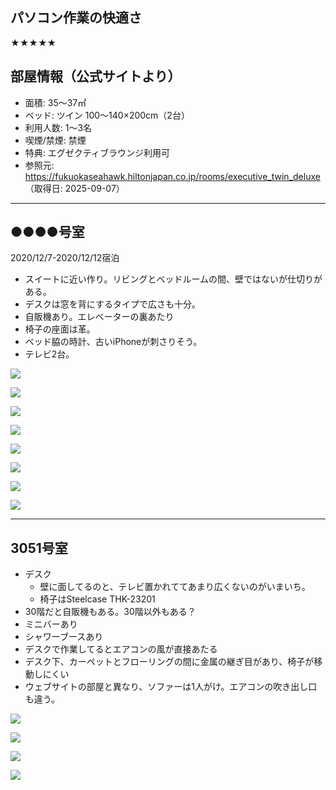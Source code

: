 
## パソコン作業の快適さ

★★★★★

## 部屋情報（公式サイトより）

- 面積: 35～37㎡
- ベッド: ツイン 100～140×200cm（2台）
- 利用人数: 1～3名
- 喫煙/禁煙: 禁煙
- 特典: エグゼクティブラウンジ利用可
- 参照元: https://fukuokaseahawk.hiltonjapan.co.jp/rooms/executive_twin_deluxe （取得日: 2025-09-07）

---

## ●●●●号室

2020/12/7-2020/12/12宿泊

-   スイートに近い作り。リビングとベッドルームの間、壁ではないが仕切りがある。
-   デスクは窓を背にするタイプで広さも十分。
-   自販機あり。エレベーターの裏あたり
-   椅子の座面は革。
-   ベッド脇の時計、古いiPhoneが刺さりそう。
-   テレビ2台。

![](../../../../images/2025/08/5D91E8BF-9BA8-4F9A-817C-C522F5B196D6.jpeg)

![](../../../../images/2025/08/6CE2E7A6-AB13-4A1B-AF20-B9845A1C947D.jpeg)

![](../../../../images/2025/08/8309D7FF-3B4E-4EA5-9F84-52BE4CE13E84.jpeg)

![](../../../../images/2025/08/AC029DB2-47BA-433B-B756-F20833079835.jpeg)

![](../../../../images/2025/08/B7B69749-E825-4767-AE6B-DA73EB81B4FB.jpeg)

![](../../../../images/2025/08/B307FEDE-3FEA-4C66-82A1-A57D849D6236.jpeg)

![](../../../../images/2025/08/E5BC6845-155C-4291-BF87-35C022C0BC43.jpeg)

![](../../../../images/2025/08/F2AF90B1-274C-41C3-9725-B4AFD3C7FB47.jpeg)

---

## 3051号室

-   デスク
    -   壁に面してるのと、テレビ置かれててあまり広くないのがいまいち。
    -   椅子はSteelcase THK-23201
-   30階だと自販機もある。30階以外もある？
-   ミニバーあり
-   シャワーブースあり
-   デスクで作業してるとエアコンの風が直接あたる
-   デスク下、カーペットとフローリングの間に金属の継ぎ目があり、椅子が移動しにくい
-   ウェブサイトの部屋と異なり、ソファーは1人がけ。エアコンの吹き出し口も違う。

![](../../../../images/2025/08/3B43D01F-A815-412F-BB32-08AE7B3703DB.jpeg)

![](../../../../images/2025/08/6DBCB1D6-20B3-488A-AF9C-CC50E681E202.jpeg)

![](../../../../images/2025/08/7450F844-B745-41A6-82BD-101EA1AF6176.jpeg)

![](../../../../images/2025/08/D3B63DF3-B8DC-4919-8A1C-AB8B22702848.jpeg)
